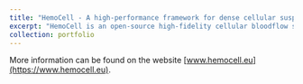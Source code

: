 ```yaml
---
title: "HemoCell - A high-performance framework for dense cellular suspension flows"
excerpt: "HemoCell is an open-source high-fidelity cellular bloodflow simulation<br/><img src='/images/hemocell.jpg'>"
collection: portfolio
---
```



More information can be found on the website [www.hemocell.eu](https://www.hemocell.eu).
